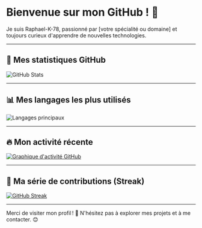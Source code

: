 # Bienvenue sur mon GitHub ! 👋

Je suis Raphael-K-78, passionné par [votre spécialité ou domaine] et toujours curieux d'apprendre de nouvelles technologies.

---

## 🌟 Mes statistiques GitHub

![GitHub Stats](https://github-readme-stats.vercel.app/api?username=Raphael-K-78&show_icons=true&theme=radical)

---

## 📊 Mes langages les plus utilisés

![Langages principaux](https://github-readme-stats.vercel.app/api/top-langs/?username=Raphael-K-78&layout=compact&theme=radical)

---

## 🔥 Mon activité récente

[![Graphique d'activité GitHub](https://github-readme-activity-graph.cyclic.app/graph?username=Raphael-K-78&theme=radical)](https://github.com/Raphael-K-78)

---

## 🔄 Ma série de contributions (Streak)

[![GitHub Streak](https://github-readme-streak-stats.herokuapp.com/?user=Raphael-K-78&theme=radical)](https://git.io/streak-stats)

---

Merci de visiter mon profil ! 🚀 N'hésitez pas à explorer mes projets et à me contacter. 😊
